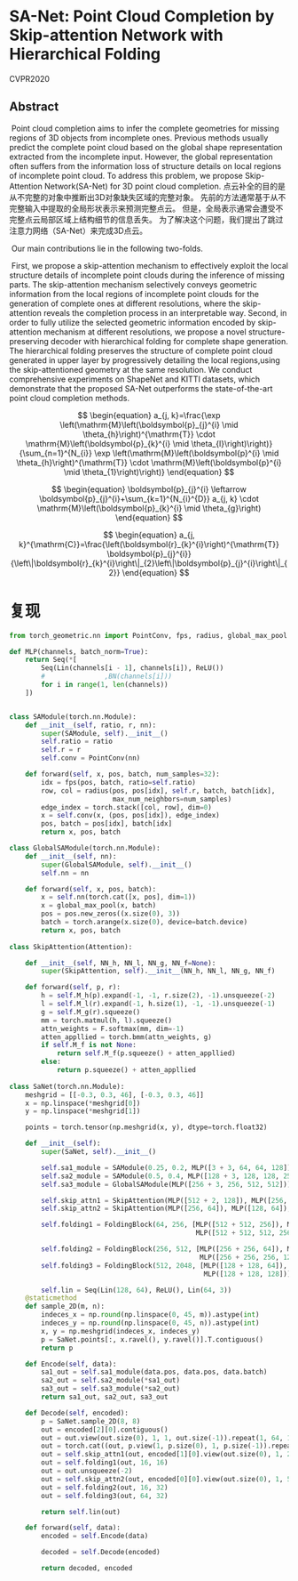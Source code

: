 # SA-Net: Point Cloud Completion by Skip-attention Network with Hierarchical Folding

CVPR2020



## Abstract

​	Point cloud completion aims to infer the complete geometries for missing regions of 3D objects from incomplete ones. Previous methods usually predict the complete point cloud based on the global shape representation extracted from the incomplete input. However, the global representation often suffers from the information loss of structure details on local regions of incomplete point cloud. To address this problem, we propose Skip-Attention Network(SA-Net) for 3D point cloud completion. 点云补全的目的是从不完整的对象中推断出3D对象缺失区域的完整对象。 先前的方法通常基于从不完整输入中提取的全局形状表示来预测完整点云。 但是，全局表示通常会遭受不完整点云局部区域上结构细节的信息丢失。 为了解决这个问题，我们提出了跳过注意力网络（SA-Net）来完成3D点云。



​	Our main contributions lie in the following two-folds. 

​	First, we propose a skip-attention mechanism to effectively exploit the local structure details of incomplete point clouds during the inference of missing parts. The skip-attention mechanism selectively conveys geometric information from the local regions of incomplete point clouds for the generation of complete ones at different resolutions, where the skip-attention reveals the completion process in an interpretable way. Second, in order to fully utilize the selected geometric information encoded by skip-attention mechanism at different resolutions, we propose a novel structure-preserving decoder with hierarchical folding for complete shape generation. The hierarchical folding preserves the structure of complete point cloud generated in upper layer by progressively detailing the local regions,using the skip-attentioned geometry at the same resolution. We conduct comprehensive experiments on ShapeNet and KITTI datasets, which demonstrate that the proposed SA-Net outperforms the state-of-the-art point cloud completion methods.




$$
\begin{equation}
 a_{j, k}=\frac{\exp \left(\mathrm{M}\left(\boldsymbol{p}_{j}^{i} \mid \theta_{h}\right)^{\mathrm{T}} \cdot \mathrm{M}\left(\boldsymbol{p}_{k}^{i} \mid \theta_{l}\right)\right)}{\sum_{n=1}^{N_{i}} \exp \left(\mathrm{M}\left(\boldsymbol{p}^{i} \mid \theta_{h}\right)^{\mathrm{T}} \cdot \mathrm{M}\left(\boldsymbol{p}^{i} \mid \theta_{1}\right)\right)} 
\end{equation}
$$

$$
\begin{equation}
 \boldsymbol{p}_{j}^{i} \leftarrow \boldsymbol{p}_{j}^{i}+\sum_{k=1}^{N_{i}^{D}} a_{j, k} \cdot \mathrm{M}\left(\boldsymbol{p}_{k}^{i} \mid \theta_{g}\right) 
\end{equation}
$$



$$
\begin{equation}
 a_{j, k}^{\mathrm{C}}=\frac{\left(\boldsymbol{r}_{k}^{i}\right)^{\mathrm{T}} \boldsymbol{p}_{j}^{i}}{\left\|\boldsymbol{r}_{k}^{i}\right\|_{2}\left\|\boldsymbol{p}_{j}^{i}\right\|_{2}} 
\end{equation}
$$







# 复现



```python
from torch_geometric.nn import PointConv, fps, radius, global_max_pool

def MLP(channels, batch_norm=True):
    return Seq(*[
        Seq(Lin(channels[i - 1], channels[i]), ReLU())
        #               ,BN(channels[i]))
        for i in range(1, len(channels))
    ])


class SAModule(torch.nn.Module):
    def __init__(self, ratio, r, nn):
        super(SAModule, self).__init__()
        self.ratio = ratio
        self.r = r
        self.conv = PointConv(nn)

    def forward(self, x, pos, batch, num_samples=32):
        idx = fps(pos, batch, ratio=self.ratio)
        row, col = radius(pos, pos[idx], self.r, batch, batch[idx],
                          max_num_neighbors=num_samples)
        edge_index = torch.stack([col, row], dim=0)
        x = self.conv(x, (pos, pos[idx]), edge_index)
        pos, batch = pos[idx], batch[idx]
        return x, pos, batch

class GlobalSAModule(torch.nn.Module):
    def __init__(self, nn):
        super(GlobalSAModule, self).__init__()
        self.nn = nn

    def forward(self, x, pos, batch):
        x = self.nn(torch.cat([x, pos], dim=1))
        x = global_max_pool(x, batch)
        pos = pos.new_zeros((x.size(0), 3))
        batch = torch.arange(x.size(0), device=batch.device)
        return x, pos, batch
    
class SkipAttention(Attention):

    def __init__(self, NN_h, NN_l, NN_g, NN_f=None):
        super(SkipAttention, self).__init__(NN_h, NN_l, NN_g, NN_f)

    def forward(self, p, r):
        h = self.M_h(p).expand(-1, -1, r.size(2), -1).unsqueeze(-2)
        l = self.M_l(r).expand(-1, h.size(1), -1, -1).unsqueeze(-1)
        g = self.M_g(r).squeeze()
        mm = torch.matmul(h, l).squeeze()
        attn_weights = F.softmax(mm, dim=-1)
        atten_appllied = torch.bmm(attn_weights, g)
        if self.M_f is not None:
            return self.M_f(p.squeeze() + atten_appllied)
        else:
            return p.squeeze() + atten_appllied
        
class SaNet(torch.nn.Module):
    meshgrid = [[-0.3, 0.3, 46], [-0.3, 0.3, 46]]
    x = np.linspace(*meshgrid[0])
    y = np.linspace(*meshgrid[1])

    points = torch.tensor(np.meshgrid(x, y), dtype=torch.float32)

    def __init__(self):
        super(SaNet, self).__init__()

        self.sa1_module = SAModule(0.25, 0.2, MLP([3 + 3, 64, 64, 128])) # ratio, r, nn
        self.sa2_module = SAModule(0.5, 0.4, MLP([128 + 3, 128, 128, 256]))
        self.sa3_module = GlobalSAModule(MLP([256 + 3, 256, 512, 512]))#nn

        self.skip_attn1 = SkipAttention(MLP([512 + 2, 128]), MLP([256, 128]), MLP([256, 512 + 2]), MLP([512 + 2, 512])) # NN_h, NN_l, NN_g, NN_f
        self.skip_attn2 = SkipAttention(MLP([256, 64]), MLP([128, 64]), MLP([128, 256]), MLP([256, 256])) # NN_h, NN_l, NN_g

        self.folding1 = FoldingBlock(64, 256, [MLP([512 + 512, 256]), MLP([512 + 512, 256]), MLP([512 + 512, 512 + 512]),
                                               MLP([512 + 512, 512, 256])], [512 + 2, 512], [1024, 512])

        self.folding2 = FoldingBlock(256, 512, [MLP([256 + 256, 64]), MLP([256 + 256, 64]), MLP([256 + 256, 256 + 256]),
                                                MLP([256 + 256, 256, 128])], [256 + 2, 256], [256, 256])
        self.folding3 = FoldingBlock(512, 2048, [MLP([128 + 128, 64]), MLP([128 + 128, 64]), MLP([128 + 128, 128 + 128]),
                                                 MLP([128 + 128, 128])], [128 + 2, 128], [512, 256, 128])

        self.lin = Seq(Lin(128, 64), ReLU(), Lin(64, 3))
    @staticmethod
    def sample_2D(m, n):
        indeces_x = np.round(np.linspace(0, 45, m)).astype(int)
        indeces_y = np.round(np.linspace(0, 45, n)).astype(int)
        x, y = np.meshgrid(indeces_x, indeces_y)
        p = SaNet.points[:, x.ravel(), y.ravel()].T.contiguous()
        return p

    def Encode(self, data):
        sa1_out = self.sa1_module(data.pos, data.pos, data.batch)
        sa2_out = self.sa2_module(*sa1_out)
        sa3_out = self.sa3_module(*sa2_out)
        return sa1_out, sa2_out, sa3_out

    def Decode(self, encoded):
        p = SaNet.sample_2D(8, 8)
        out = encoded[2][0].contiguous()
        out = out.view(out.size(0), 1, 1, out.size(-1)).repeat(1, 64, 1, 1)
        out = torch.cat((out, p.view(1, p.size(0), 1, p.size(-1)).repeat(out.size(0), 1, 1, 1)), -1)
        out = self.skip_attn1(out, encoded[1][0].view(out.size(0), 1, 256, encoded[1][0].size(-1)))
        out = self.folding1(out, 16, 16)
        out = out.unsqueeze(-2)
        out = self.skip_attn2(out, encoded[0][0].view(out.size(0), 1, 512, encoded[0][0].size(-1)))
        out = self.folding2(out, 16, 32)
        out = self.folding3(out, 64, 32)

        return self.lin(out)

    def forward(self, data):
        encoded = self.Encode(data)

        decoded = self.Decode(encoded)

        return decoded, encoded
```






